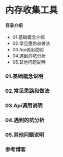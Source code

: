 # 内存收集工具
#### 目录介绍
- 01.基础概念介绍
- 02.常见思路和做法
- 03.Api调用说明
- 04.遇到的坑分析
- 05.其他问题说明



### 01.基础概念说明


### 02.常见思路和做法


### 03.Api调用说明



### 04.遇到的坑分析


### 05.其他问题说明



### 参考博客



